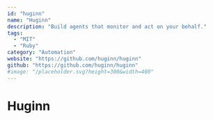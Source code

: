 ```yaml
---
id: "huginn"
name: "Huginn"
description: "Build agents that monitor and act on your behalf."
tags:
  - "MIT"
  - "Ruby"
category: "Automation"
website: "https://github.com/huginn/huginn"
github: "https://github.com/huginn/huginn"
#image: "/placeholder.svg?height=300&width=400"
---
```


# Huginn
